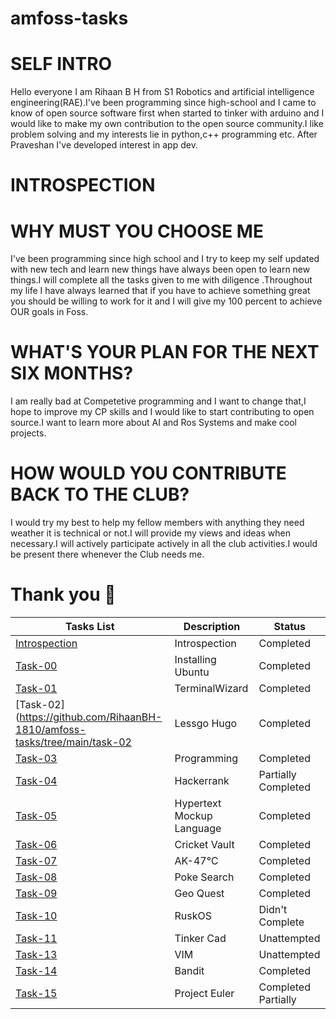 # amfoss-tasks

# SELF INTRO
Hello everyone
I am Rihaan B H from S1 Robotics and artificial intelligence engineering(RAE).I've been programming since high-school and I came to know of open source software first when started to tinker with arduino and I would like to make my own contribution to the open source community.I like problem solving and my interests lie in python,c++ programming etc. After Praveshan I've developed interest in app dev. 

# INTROSPECTION 
# WHY MUST YOU CHOOSE ME 
I've been programming since high school and I try to keep my self updated with new tech and learn new things have always been open to learn new things.I will complete all the tasks given to me with diligence .Throughout my life I have always learned that if you have to achieve something great you should be willing to work for it and I will give my 100 percent to achieve OUR goals in Foss.


# WHAT'S YOUR PLAN FOR THE NEXT SIX MONTHS?
I am really bad at Competetive programming and I want to change that,I hope to improve my CP skills and I would like to start contributing to open source.I want to learn more about AI and Ros Systems and make cool projects.

# HOW WOULD YOU CONTRIBUTE BACK TO THE CLUB?
I would try my best to help my fellow members with anything they need weather it is technical or not.I will provide my views and ideas when necessary.I will actively participate actively in all the club activities.I would be present there whenever the Club needs me.

# Thank you :hibiscus:

**Tasks List**|**Description**|**Status**
--------------|---------------|---------------
[Introspection](https://github.com/RihaanBH-1810/amfoss-tasks#introspection)|Introspection|Completed
[Task-00](https://github.com/RihaanBH-1810/amfoss-tasks/tree/main/task-00)|Installing Ubuntu|Completed
[Task-01](https://github.com/RihaanBH-1810/amfoss-tasks/tree/main/task-01)|TerminalWizard|Completed
[Task-02](https://github.com/RihaanBH-1810/amfoss-tasks/tree/main/task-02|Lessgo Hugo|Completed
[Task-03](https://github.com/RihaanBH-1810/amfoss-tasks/tree/main/task-03)|Programming|Completed
[Task-04](https://github.com/RihaanBH-1810/amfoss-tasks/tree/main/task-04)|Hackerrank|Partially Completed
[Task-05](https://github.com/RihaanBH-1810/amfoss-tasks/tree/main/task-05)|Hypertext Mockup Language|Completed
[Task-06](https://github.com/RihaanBH-1810/amfoss-tasks/tree/main/task-06)|Cricket Vault|Completed
[Task-07](https://github.com/RihaanBH-1810/amfoss-tasks/tree/main/task-07)|AK-47℃|Completed
[Task-08](https://github.com/RihaanBH-1810/amfoss-tasks/tree/main/task-08)|Poke Search|Completed
[Task-09](https://github.com/RihaanBH-1810/amfoss-tasks/tree/main/task-09)|Geo Quest|Completed
[Task-10](https://github.com/TheHuntsman4/amfoss-tasks/tree/main/task-10)|RuskOS|Didn't Complete
[Task-11](https://github.com/TheHuntsman4/amfoss-tasks/tree/main/task-11)|Tinker Cad|Unattempted
[Task-13](https://github.com/TheHuntsman4/amfoss-tasks/tree/main/task-13)|VIM|Unattempted
[Task-14](https://github.com/TheHuntsman4/amfoss-tasks/tree/main/task-14)|Bandit|Completed
[Task-15](https://github.com/TheHuntsman4/amfoss-tasks/tree/main/task-15)|Project Euler|Completed Partially
